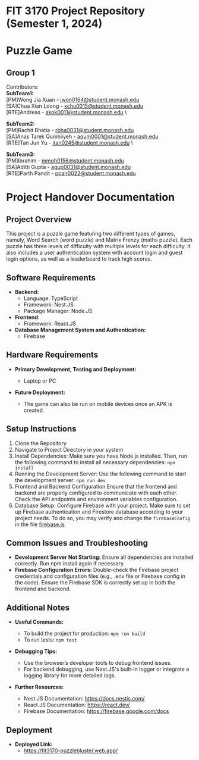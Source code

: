 # FIT 3170 Project Repository (Semester 1, 2024)

# Puzzle Game

## Group 1

Contributors: \
**SubTeam1:** \
[PM]Wong Jia Xuan - jwon0164@student.monash.edu \
[SA]Chua Xian Loong - xchu0015@student.monash.edu \
[RTE]Andreas - akok0011@student.monash.edu \

**SubTeam2:** \
[PM]Rachit Bhatia - rbha0031@student.monash.edu \
[SA]Anas Tarek Qumhiiyeh - aqum0001@student.monash.edu \
[RTE]Tan Jun Yu - jtan0245@student.monash.edu \

**SubTeam3:** \
[PM]Ibrahim - mmoh0156@student.monash.edu \
[SA]Aditti Gupta - agup0031@student.monash.edu \
[RTE]Parth Pandit - ppan0022@student.monash.edu


# **Project Handover Documentation**

## Project Overview
This project is a puzzle game featuring two different types of games, namely, Word Search (word puzzle) and Matrix Frenzy (maths puzzle). Each puzzle has three levels of difficulty with multiple levels for each difficulty. It also includes a user authentication system with account login and guest login options, as well as a leaderboard to track high scores.

## Software Requirements
- **Backend:**
    - Language: TypeScript
    - Framework: Nest.JS
    - Package Manager: Node.JS
- **Frontend:**
    - Framework: React.JS
- **Database Management System and Authentication:** 
    - Firebase

## Hardware Requirements
- **Primary Development, Testing and Deployment:**
    - Laptop or PC

 - **Future Deployment:**
    - The game can also be run on mobile devices once an APK is created.

## Setup Instructions
1. Clone the Repository
2. Navigate to Project Directory in your system
3. Install Dependencies: 
    Make sure you have Node.js installed. Then, run the following command to install all necessary dependencies: `npm install`
4. Running the Development Server: Use the following command to start the development server: `npm run dev`
5. Frontend and Backend Configuration
Ensure that the frontend and backend are properly configured to communicate with each other. Check the API endpoints and environment variables configuration.
6. Database Setup:
Configure Firebase with your project. Make sure to set up Firebase authentication and Firestore database according to your project needs. To do so, you may verify and change the `firebaseConfig` in the file [firebase.js](https://git.infotech.monash.edu/puzzle-game/group1puzzlegame/-/blob/main/src/firebase/firebase.js?ref_type=heads)

## Common Issues and Troubleshooting
- **Development Server Not Starting:** Ensure all dependencies are installed correctly. Run npm install again if necessary.
- **Firebase Configuration Errors:** Double-check the Firebase project credentials and configuration files (e.g., .env file or Firebase config in the code). Ensure the Firebase SDK is correctly set up in both the frontend and backend.

## Additional Notes
- **Useful Commands:**
    - To build the project for production: `npm run build`
    - To run tests: `npm test`

- **Debugging Tips:**
    - Use the browser’s developer tools to debug frontend issues.
    - For backend debugging, use Nest.JS's built-in logger or integrate a logging library for more detailed logs.

- **Further Resources:**
    - Nest.JS Documentation: https://docs.nestjs.com/ 
    - React.JS Documentation: https://react.dev/ 
    - Firebase Documentation: https://firebase.google.com/docs 

## Deployment
- **Deployed Link:**
    - https://fit3170-puzzlebluster.web.app/
